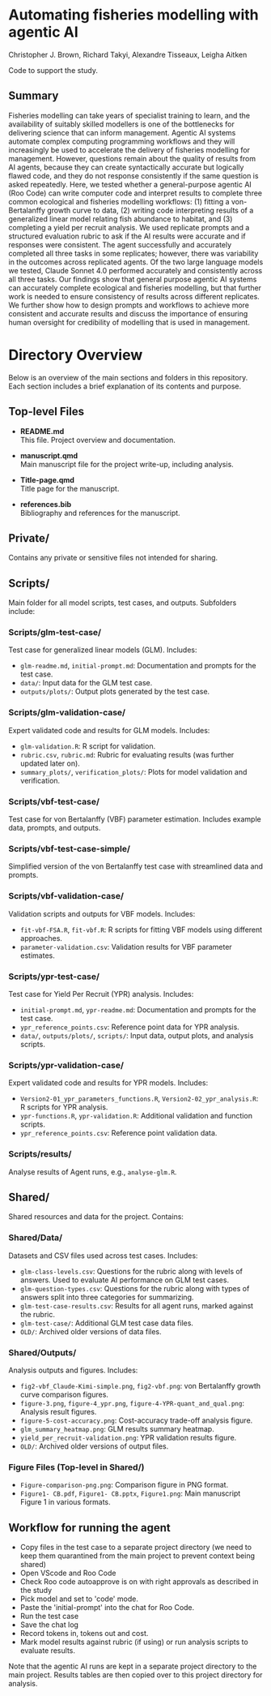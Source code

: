 


# Automating fisheries modelling with agentic AI

Christopher J. Brown, Richard Takyi, Alexandre Tisseaux, Leigha Aitken

Code to support the study. 

## Summary

Fisheries modelling can take years of specialist training to learn, and the availability of suitably skilled modellers is one of the bottlenecks for delivering science that can inform management. Agentic AI systems automate complex computing programming workflows and they will increasingly be used to accelerate the delivery of fisheries modelling for management. However, questions remain about the quality of results from AI agents, because they can create syntactically accurate but logically flawed code, and they do not response consistently if the same question is asked repeatedly. Here, we tested whether a general-purpose agentic AI (Roo Code) can write computer code and interpret results to complete three common ecological and fisheries modelling workflows: (1) fitting a von-Bertalanffy growth curve to data, (2) writing code interpreting results of a generalized linear model relating fish abundance to habitat, and (3) completing a yield per recruit analysis. We used replicate prompts and a structured evaluation rubric to ask if the AI results were accurate and if responses were consistent. The agent successfully and accurately completed all three tasks in some replicates; however, there was variability in the outcomes across replicated agents. Of the two large language models we tested, Claude Sonnet 4.0 performed accurately and consistently across all three tasks. Our findings show that general purpose agentic AI systems can accurately complete ecological and fisheries modelling, but that further work is needed to ensure consistency of results across different replicates. We further show how to design prompts and workflows to achieve more consistent and accurate results and discuss the importance of ensuring human oversight for credibility of modelling that is used in management.

# Directory Overview

Below is an overview of the main sections and folders in this repository. Each section includes a brief explanation of its contents and purpose.

## Top-level Files

- **README.md**  
	This file. Project overview and documentation.

- **manuscript.qmd**  
    Main manuscript file for the project write-up, including analysis.

- **Title-page.qmd**  
	Title page for the manuscript.

- **references.bib**  
	Bibliography and references for the manuscript.

## Private/
Contains any private or sensitive files not intended for sharing.

## Scripts/
Main folder for all model scripts, test cases, and outputs. Subfolders include:

### Scripts/glm-test-case/
Test case for generalized linear models (GLM). Includes:
- `glm-readme.md`, `initial-prompt.md`: Documentation and prompts for the test case.
- `data/`: Input data for the GLM test case.
- `outputs/plots/`: Output plots generated by the test case.

### Scripts/glm-validation-case/
Expert validated code and results for GLM models. Includes:
- `glm-validation.R`: R script for validation.
- `rubric.csv`, `rubric.md`: Rubric for evaluating results (was further updated later on). 
- `summary_plots/`, `verification_plots/`: Plots for model validation and verification.

### Scripts/vbf-test-case/
Test case for von Bertalanffy (VBF) parameter estimation. Includes example data, prompts, and outputs.

### Scripts/vbf-test-case-simple/
Simplified version of the von Bertalanffy test case with streamlined data and prompts.

### Scripts/vbf-validation-case/
Validation scripts and outputs for VBF models. Includes:
- `fit-vbf-FSA.R`, `fit-vbf.R`: R scripts for fitting VBF models using different approaches.
- `parameter-validation.csv`: Validation results for VBF parameter estimates.

### Scripts/ypr-test-case/
Test case for Yield Per Recruit (YPR) analysis. Includes:
- `initial-prompt.md`, `ypr-readme.md`: Documentation and prompts for the test case.
- `ypr_reference_points.csv`: Reference point data for YPR analysis.
- `data/`, `outputs/plots/`, `scripts/`: Input data, output plots, and analysis scripts.

### Scripts/ypr-validation-case/
Expert validated code and results for YPR models. Includes:
- `Version2-01_ypr_parameters_functions.R`, `Version2-02_ypr_analysis.R`: R scripts for YPR analysis.
- `ypr-functions.R`, `ypr-validation.R`: Additional validation and function scripts.
- `ypr_reference_points.csv`: Reference point validation data.

### Scripts/results/
Analyse results of Agent runs, e.g., `analyse-glm.R`.

## Shared/
Shared resources and data for the project. Contains:

### Shared/Data/
Datasets and CSV files used across test cases. Includes:
- `glm-class-levels.csv`: Questions for the rubric along with levels of answers. Used to evaluate AI performance on GLM test cases.
- `glm-question-types.csv`: Questions for the rubric along with types of answers split into three categories for summarizing.
- `glm-test-case-results.csv`: Results for all agent runs, marked against the rubric.
- `glm-test-case/`: Additional GLM test case data files.
- `OLD/`: Archived older versions of data files.

### Shared/Outputs/
Analysis outputs and figures. Includes:
- `fig2-vbf_Claude-Kimi-simple.png`, `fig2-vbf.png`: von Bertalanffy growth curve comparison figures.
- `figure-3.png`, `figure-4_ypr.png`, `figure-4-YPR-quant_and_qual.png`: Analysis result figures.
- `figure-5-cost-accuracy.png`: Cost-accuracy trade-off analysis figure.
- `glm_summary_heatmap.png`: GLM results summary heatmap.
- `yield_per_recruit-validation.png`: YPR validation results figure.
- `OLD/`: Archived older versions of output files.

### Figure Files (Top-level in Shared/)
- `Figure-comparison-png.png`: Comparison figure in PNG format.
- `Figure1- CB.pdf`, `Figure1- CB.pptx`, `Figure1.png`: Main manuscript Figure 1 in various formats.


## Workflow for running the agent

- Copy files in the test case to a separate project directory (we need to keep them quarantined from the main project to prevent context being shared)
- Open VScode and Roo Code
- Check Roo code autoapprove is on with right approvals as described in the study
- Pick model and set to 'code' mode. 
- Paste the 'initial-prompt' into the chat for Roo Code. 
- Run the test case
- Save the chat log
- Record tokens in, tokens out and cost.
- Mark model results against rubric (if using) or run analysis scripts to evaluate results. 

Note that the agentic AI runs are kept in a separate project directory to the main project. Results tables are then copied over to this project directory for analysis. 
